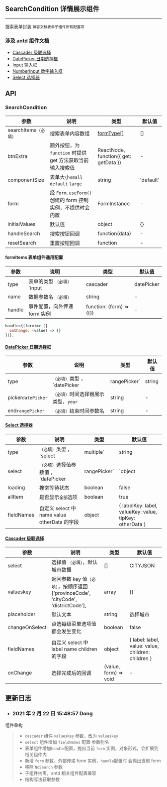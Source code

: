 ## SearchCondition 详情展示组件

---

搜索表单封装 `兼容文档表单子组件所有配置项`

### 涉及 antd 组件文档

- [Cascader 级联选择](https://ant.design/components/cascader-cn/)
- [DatePicker 日期选择框](https://ant.design/components/date-picker-cn/)
- [Input 输入框](https://ant.design/components/input-cn/)
- [NumberInput 数字输入框](https://ant.design/components/input-number-cn/)
- [Select 选择器](https://ant.design/components/select-cn/)

## API

### SearchCondition

| 参数 | 说明 | 类型 | 默认值 |
| --- | --- | --- | --- |
| searchItems`（必填）` | 搜索表单内容数组 | <a href="#formType">formType[]</a> | [] |
| btnExtra | 额外按钮，为 `function` 时提供 get 方法获取当前输入搜索值 | ReactNode, function({ get: getData }) | - |
| componentSize | 表单大小`small` `default` `large` | string | 'default' |
| form | 经 `Form.useForm()` 创建的 form 控制实例，不提供时会内置 | FormInstance | - |
| initialValues | 默认值 | object | {} |
| handleSearch | 搜索按钮回调 | function(data) | - |
| resetSearch | 重置按钮回调 | function | - |

<span id="formType"><h4>formItems 表单组件通用配置</h4></span>

| 参数 | 说明 | 类型 | 默认值 |
| --- | --- | --- | --- |
| type | 表单的类型 `（必填）` `input | cascader | datePicker | rangePicker | number | select | multiple`，兼容 antd 相关组件配置 | string | input |
| name | 数据参数名 `（必填）` | string | - |
| handle | 事件配置，向外传递 form 实例 | function: (form) => ({}) | - |

```jsx
handle={(form)=> ({
  onChange: (value) => {}
})};
```

#### [DatePicker 日期选择框](https://ant.design/components/date-picker-cn/)

| 参数               | 说明                                        | 类型   | 默认值 |
| ------------------ | ------------------------------------------- | ------ | ------ |
| type               | `（必填）`类型 ，`datePicker | rangePicker` | string | -      |
| picker`datePicker` | `（必填）`时间选择器展示类型，`year`        | string | -      |
| end`rangePicker`   | `（必填）`结束时间参数名                    | string | -      |

#### [Select 选择器](https://ant.design/components/select-cn/)

| 参数 | 说明 | 类型 | 默认值 |
| --- | --- | --- | --- |
| type | `（必填）`类型 ，`select | multiple` | string | - |
| select | `（必填）`选择值参数值 ，`datePicker | rangePicker` | `object | array | { list: array, defaultValue: 全部参数默认值 } | { list: object, defaultValue: 全部参数默认值 }` | - |
| loading | 搜索等待状态 | boolean | false |
| allItem | 是否显示`全部`选项 | boolean | true |
| fieldNames | 自定义 select 中 name value otherData 的字段 | object | { labelKey: label, valueKey: value, tipKey: otherData } | string | - |

#### [Cascader 级联选择](https://ant.design/components/cascader-cn/)

| 参数 | 说明 | 类型 | 默认值 |
| --- | --- | --- | --- |
| select | 选择值 `（必填）`，默认城市数据 | [] | CITYJSON |
| valueskey | 返回参数 key 值`（必填）`，按顺序返回 ['provinceCode', 'cityCode', 'districtCode'], | array | [] |
| placeholder | 默认文本 | string | 选择城市 |
| changeOnSelect | 点选每级菜单选项值都会发生变化 | boolean | false |
| fieldNames | 自定义 select 中 label name children 的字段 | object | { label: label, value: value, children: children } |
| onChange | 选择完成后的回调 | (value, form) => void | - |

## 更新日志

- ### 2021 年 2 月 22 日 15:48:57 Dong

组件重构

> - `cascader` 组件 `valuesKey` 参数，改为 `valueskey`
> - `select` 组件增加 `fieldNames` 配置 参数别名
> - 表单组件增加`handle`配置，抛出当前 `form` 实例，对象形式，会扩展到相关组件内
> - 新增 `form` 参数，外部传递 form 实例，`handle`配置时 会抛出当前 form
> - 移除 `NoSearch` 参数
> - 子组件抽离，antd 相关组件配置兼容
> - 结构写法获取参数
